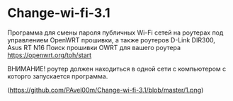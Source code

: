 # Change-wi-fi-3.1
Программа для смены пароля публичных Wi-Fi сетей на роутерах под управлением OpenWRT прошивки, а также роутеров D-Link DIR300, Asus RT N16
Поиск прошивки OWRT для вашего роутера <https://openwrt.org/toh/start>


ВНИМАНИЕ! роутер должен находиться в одной сети с компьютером с которго запускается программа.

(https://github.com/PAvel00m/Change-wi-fi-3.1/blob/master/1.png)
